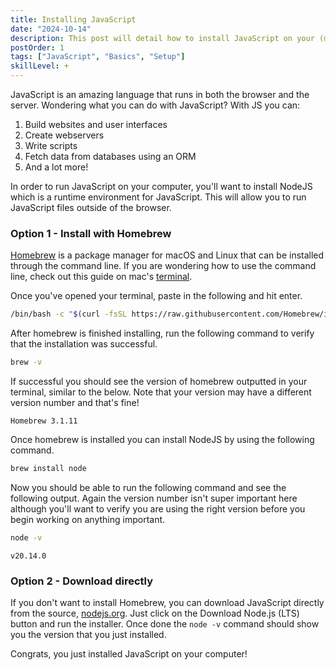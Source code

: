 ```yaml
---
title: Installing JavaScript
date: "2024-10-14"
description: This post will detail how to install JavaScript on your (mac) computer.
postOrder: 1
tags: ["JavaScript", "Basics", "Setup"]
skillLevel: +
---
```


JavaScript is an amazing language that runs in both the browser and the server.  Wondering what you can do with JavaScript?  With JS you can:

1. Build websites and user interfaces
2. Create webservers
3. Write scripts
4. Fetch data from databases using an ORM
5. And a lot more!

In order to run JavaScript on your computer, you'll want to install NodeJS which is a runtime environment for JavaScript.  This will allow you to run JavaScript files outside of the browser.

### Option 1 - Install with Homebrew

[Homebrew](https://brew.sh/) is a package manager for macOS and Linux that can be installed through the command line. If you are wondering how to use the command line, check out this guide on mac's [terminal](https://support.apple.com/guide/terminal/open-or-quit-terminal-apd5265185d-f365-44cb-8b09-71a064a42125/mac).

Once you've opened your terminal, paste in the following and hit enter.

```bash
/bin/bash -c "$(curl -fsSL https://raw.githubusercontent.com/Homebrew/install/HEAD/install.sh)"
```

After homebrew is finished installing, run the following command to verify that the installation was successful.

```bash
brew -v
```

If successful you should see the version of homebrew outputted in your terminal, similar to the below.  Note that your version may have a different version number and that's fine!

```
Homebrew 3.1.11
```

Once homebrew is installed you can install NodeJS by using the following command.

```bash
brew install node
```

Now you should be able to run the following command and see the following output. Again the version number isn't super important here although you'll want to verify you are using the right version before you begin working on anything important.

```bash
node -v
```

```
v20.14.0
```

### Option 2 - Download directly

If you don't want to install Homebrew, you can download JavaScript directly from the source, [nodejs.org](https://nodejs.org/en).  Just click on the Download Node.js (LTS) button and run the installer.  Once done the ```node -v``` command should show you the version that you just installed.

Congrats, you just installed JavaScript on your computer!